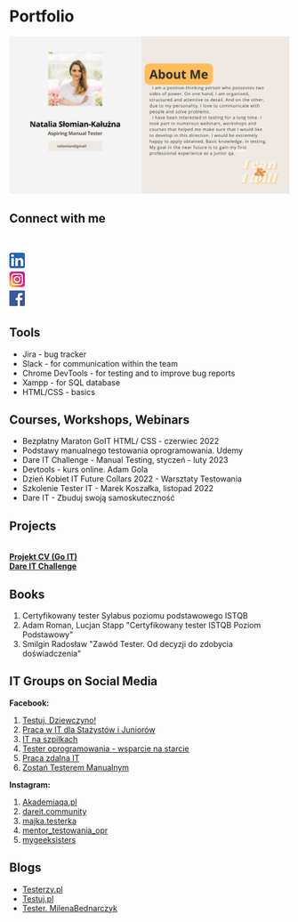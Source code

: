 # Portfolio

<p>
<img src="AboutMe.png">
</p>
  

## Connect with me
<br>

[<img align="left" alt="linked-in" src="linkedin.jpg"/>](https://www.linkedin.com/in/natalia-slomian-kaluzna-29710820a)
</br>
<br>
[<img align="left" alt="instagram" src="instagram.png"/>](https://www.instagram.com/nataliafoci)
</br>
<br>
[<img align="left" alt="facebook" src="facebook.png"/>](https://www.facebook.com/profile.php?id=100000849835976)    
</br>
  
## Tools

* Jira - bug tracker
* Slack - for communication within the team
* Chrome DevTools - for testing and to improve bug reports
* Xampp - for SQL database
* HTML/CSS - basics




## Courses, Workshops, Webinars

* Bezpłatny Maraton GoIT HTML/ CSS - czerwiec 2022
* Podstawy manualnego testowania oprogramowania. Udemy
* Dare IT Challenge - Manual Testing, styczeń - luty 2023
* Devtools - kurs online. Adam Gola
* Dzień Kobiet IT Future Collars 2022 - Warsztaty Testowania
* Szkolenie Tester IT - Marek Koszałka, listopad 2022
* Dare IT - Zbuduj swoją samoskuteczność

## Projects

<br><b>[Projekt CV (Go IT)](https://hilarious-elf-d868e2.netlify.app)</b></br>
<b>[Dare IT Challenge](https://drive.google.com/drive/folders/1hv4sjuAChRSaTRl_-uUqe_qSAYfsrssU?usp=share_link)</b>

## Books
1. Certyfikowany tester Sylabus poziomu podstawowego ISTQB
2. Adam Roman, Lucjan Stapp "Certyfikowany tester ISTQB Poziom Podstawowy"
3. Smilgin Radosław "Zawód Tester. Od decyzji do zdobycia doświadczenia"

## IT Groups on Social Media
<b>Facebook:</b>
1. [Testuj, Dziewczyno!](https://www.facebook.com/groups/514014750879165)
2. [Praca w IT dla Stażystów i Juniorów](https://www.facebook.com/groups/1561984417428846)
3. [IT na szpilkach](https://www.facebook.com/groups/167581263832966)
4. [Tester oprogramowania - wsparcie na starcie](https://www.facebook.com/groups/417833158717454)
5. [Praca zdalna IT](https://www.facebook.com/groups/268603053543086)
6. [Zostań Testerem Manualnym](https://www.facebook.com/groups/zostan.testerem.manualnym)

<b>Instagram:</b>
1. [Akademiaqa.pl](https://www.instagram.com/akademiaqa.pl/)
2. [dareit.community](https://www.instagram.com/dareit.community/?hl=pl)
3. [majka.testerka](https://www.instagram.com/majka.testerka/)
4. [mentor_testowania_opr](https://www.instagram.com/mentor_testowania_opr/)
5. [mygeeksisters](https://www.instagram.com/mygeeksisters/)

## Blogs
* [Testerzy.pl](https://testerzy.pl/)
* [Testuj.pl](https://testuj.pl/)
* [Tester. MilenaBednarczyk](https://tester.milenabednarczyk.pl/)

